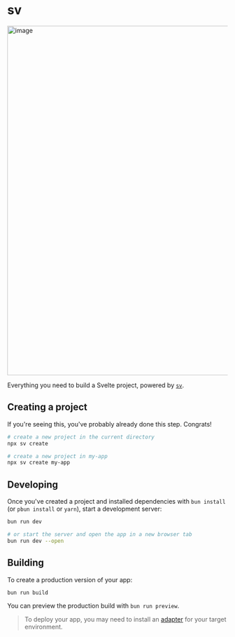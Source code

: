 # sv

<img width="1425" height="797" alt="image" src="https://github.com/user-attachments/assets/5dcd709c-14ef-4485-aebc-0c1848931b8f" />

Everything you need to build a Svelte project, powered by [`sv`](https://github.com/sveltejs/cli).

## Creating a project

If you're seeing this, you've probably already done this step. Congrats!

```sh
# create a new project in the current directory
npx sv create

# create a new project in my-app
npx sv create my-app
```

## Developing

Once you've created a project and installed dependencies with `bun install` (or `pbun install` or `yarn`), start a development server:

```sh
bun run dev

# or start the server and open the app in a new browser tab
bun run dev --open
```

## Building

To create a production version of your app:

```sh
bun run build
```

You can preview the production build with `bun run preview`.

> To deploy your app, you may need to install an [adapter](https://svelte.dev/docs/kit/adapters) for your target environment.
